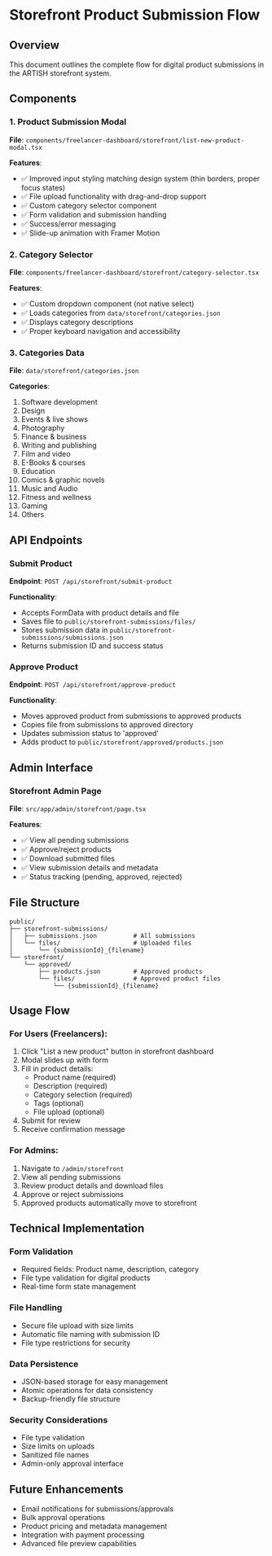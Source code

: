 # Storefront Product Submission Flow

## Overview
This document outlines the complete flow for digital product submissions in the ARTISH storefront system.

## Components

### 1. Product Submission Modal
**File**: `components/freelancer-dashboard/storefront/list-new-product-modal.tsx`

**Features**:
- ✅ Improved input styling matching design system (thin borders, proper focus states)
- ✅ File upload functionality with drag-and-drop support
- ✅ Custom category selector component
- ✅ Form validation and submission handling
- ✅ Success/error messaging
- ✅ Slide-up animation with Framer Motion

### 2. Category Selector
**File**: `components/freelancer-dashboard/storefront/category-selector.tsx`

**Features**:
- ✅ Custom dropdown component (not native select)
- ✅ Loads categories from `data/storefront/categories.json`
- ✅ Displays category descriptions
- ✅ Proper keyboard navigation and accessibility

### 3. Categories Data
**File**: `data/storefront/categories.json`

**Categories**:
1. Software development
2. Design
3. Events & live shows
4. Photography
5. Finance & business
6. Writing and publishing
7. Film and video
8. E-Books & courses
9. Education
10. Comics & graphic novels
11. Music and Audio
12. Fitness and wellness
13. Gaming
14. Others

## API Endpoints

### Submit Product
**Endpoint**: `POST /api/storefront/submit-product`

**Functionality**:
- Accepts FormData with product details and file
- Saves file to `public/storefront-submissions/files/`
- Stores submission data in `public/storefront-submissions/submissions.json`
- Returns submission ID and success status

### Approve Product
**Endpoint**: `POST /api/storefront/approve-product`

**Functionality**:
- Moves approved product from submissions to approved products
- Copies file from submissions to approved directory
- Updates submission status to 'approved'
- Adds product to `public/storefront/approved/products.json`

## Admin Interface

### Storefront Admin Page
**File**: `src/app/admin/storefront/page.tsx`

**Features**:
- ✅ View all pending submissions
- ✅ Approve/reject products
- ✅ Download submitted files
- ✅ View submission details and metadata
- ✅ Status tracking (pending, approved, rejected)

## File Structure

```
public/
├── storefront-submissions/
│   ├── submissions.json          # All submissions
│   └── files/                    # Uploaded files
│       └── {submissionId}_{filename}
└── storefront/
    └── approved/
        ├── products.json         # Approved products
        └── files/                # Approved product files
            └── {submissionId}_{filename}
```

## Usage Flow

### For Users (Freelancers):
1. Click "List a new product" button in storefront dashboard
2. Modal slides up with form
3. Fill in product details:
   - Product name (required)
   - Description (required)
   - Category selection (required)
   - Tags (optional)
   - File upload (optional)
4. Submit for review
5. Receive confirmation message

### For Admins:
1. Navigate to `/admin/storefront`
2. View all pending submissions
3. Review product details and download files
4. Approve or reject submissions
5. Approved products automatically move to storefront

## Technical Implementation

### Form Validation
- Required fields: Product name, description, category
- File type validation for digital products
- Real-time form state management

### File Handling
- Secure file upload with size limits
- Automatic file naming with submission ID
- File type restrictions for security

### Data Persistence
- JSON-based storage for easy management
- Atomic operations for data consistency
- Backup-friendly file structure

### Security Considerations
- File type validation
- Size limits on uploads
- Sanitized file names
- Admin-only approval interface

## Future Enhancements
- Email notifications for submissions/approvals
- Bulk approval operations
- Product pricing and metadata management
- Integration with payment processing
- Advanced file preview capabilities
